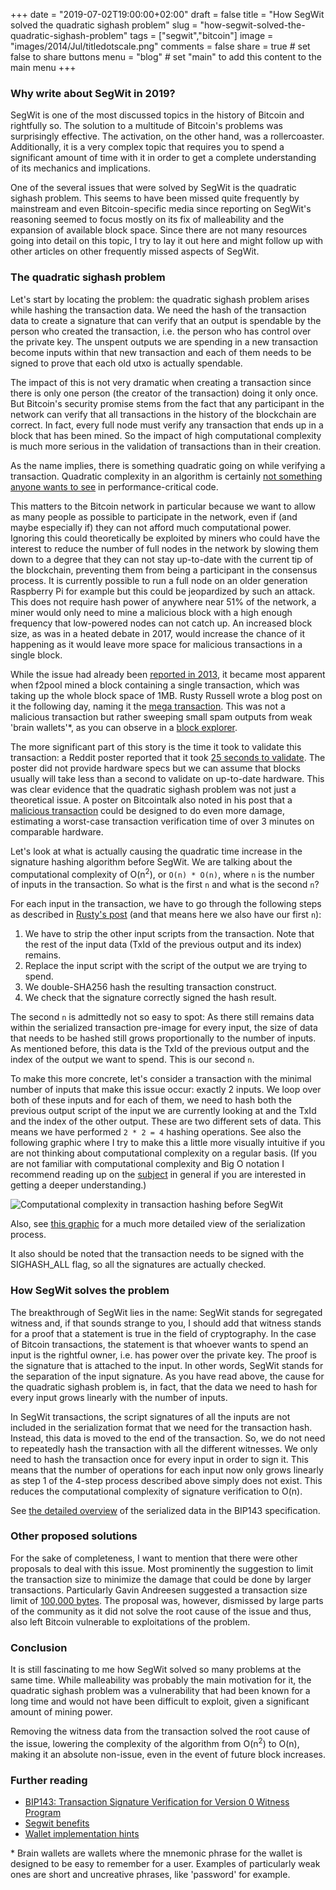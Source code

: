 +++
date = "2019-07-02T19:00:00+02:00"
draft = false
title = "How SegWit solved the quadratic sighash problem"
slug = "how-segwit-solved-the-quadratic-sighash-problem"
tags = ["segwit","bitcoin"]
image = "images/2014/Jul/titledotscale.png"
comments = false
share = true        # set false to share buttons
menu = "blog"           # set "main" to add this content to the main menu
+++

### Why write about SegWit in 2019?

SegWit is one of the most discussed topics in the history of
Bitcoin and rightfully so. The solution to a multitude of Bitcoin's
problems was surprisingly effective. The activation, on the other hand,
was a rollercoaster. Additionally, it is a very complex topic that
requires you to spend a significant amount of time with it in order to
get a complete understanding of its mechanics and implications.

One of the several issues that were solved by SegWit is the quadratic
sighash problem. This seems to have been missed quite frequently by mainstream
and even Bitcoin-specific media since reporting on SegWit's
reasoning seemed to focus mostly on its fix of malleability and
the expansion of available block space. Since there are not many
resources going into detail on this topic, I try to lay it out here and might follow
up with other articles on other frequently missed aspects of SegWit.

### The quadratic sighash problem

Let's start by locating the problem: the quadratic sighash problem
arises while hashing the transaction data. We need the hash of the transaction data to create
a signature that can verify that an output is spendable by the person
who created the transaction, i.e. the person who
has control over the private key. The unspent outputs we are spending in
a new transaction become inputs within that new transaction and each of them needs
to be signed to prove that each old utxo is actually spendable.

The impact of this is not very dramatic when creating a transaction
since there is only one person (the creator of
the transaction) doing it only once. But Bitcoin's security promise
stems from the fact that any participant in the network can verify
that all transactions in the history of the blockchain are correct.
In fact, every full node must verify any transaction that ends up in
a block that has been mined. So the impact of high computational
complexity is much more serious in the validation of transactions
than in their creation.

As the name implies, there is something quadratic going on
while verifying a transaction. Quadratic complexity
in an algorithm is certainly [not something anyone
wants to see](https://en.wikipedia.org/wiki/Big_O_notation#/media/File:Comparison_computational_complexity.svg)
in performance-critical code.

This matters to the Bitcoin network in particular because we want
to allow as many people as possible to participate in the network,
even if (and maybe especially if) they can not afford much
computational power. Ignoring
this could theoretically be exploited by miners who could have the interest
to reduce the number of full nodes in the network by slowing them
down to a degree that they can not stay up-to-date with the current tip
of the blockchain, preventing them from being a participant in the
consensus process. It is currently possible to run a full node on
an older generation Raspberry Pi for example but this could be jeopardized by such an attack.
This does not require hash power of anywhere near 51% of the network,
a miner would only need to mine a malicious block with a high enough
frequency that low-powered nodes can not catch up. An increased block
size, as was in a heated debate in 2017, would
increase the chance of it happening as it would leave more space
for malicious transactions in a single block.

While the issue had already been [reported in 2013](https://nvd.nist.gov/vuln/detail/CVE-2013-2292),
it became most apparent when f2pool mined a block containing
a single transaction, which was taking up the whole block space of
1MB. Rusty Russell wrote a blog post on it the following day, naming
it the [mega transaction](https://rusty.ozlabs.org/?p=522).
This was not a malicious transaction but rather
sweeping small spam outputs from weak 'brain wallets'*, as you can observe
in a [block explorer](https://www.blockchain.com/btc/tx/bb41a757f405890fb0f5856228e23b715702d714d59bf2b1feb70d8b2b4e3e08).

The more significant part of this story is the time it took to validate
this transaction: a Reddit poster reported that it took [25 seconds
to validate](https://www.reddit.com/r/Bitcoin/comments/3cgft7/largest_transaction_ever_mined_999657_kb_consumes/csva1ei/?context=8&depth=9).
The poster did not provide hardware specs but we can assume
that blocks usually will take less than a second to validate on up-to-date
hardware. This was clear evidence that the quadratic sighash
problem was not just a theoretical issue.
A poster on Bitcointalk also noted in his post that a [malicious transaction](https://bitcointalk.org/?topic=140078) could
be designed to do even more damage, estimating a worst-case transaction
verification time of over 3 minutes on comparable hardware.

Let's look at what is actually causing the quadratic time increase
in the signature hashing algorithm before SegWit.
We are talking about the computational complexity of O(n<sup>2</sup>),
or `O(n) * O(n)`, where `n` is the number
of inputs in the transaction. So what is the first `n` and
what is the second `n`?

For each input in the transaction, we have to go through the following steps as described in [Rusty's post](https://rusty.ozlabs.org/?p=522) (and that
means here we also have our first `n`):

1. We have to strip the other input scripts from the transaction. Note that
the rest of the input data (TxId of the previous output
and its index) remains.
2. Replace the input script with the script of the output
we are trying to spend.
3. We double-SHA256 hash the resulting transaction construct.
4. We check that the signature correctly signed the hash result.

The second `n` is admittedly not so easy to spot: As there still remains data within
the serialized transaction pre-image for every input, the size of data that needs to be
hashed still grows proportionally to the number of inputs. As mentioned before,
this data is the TxId of the previous output and the index of the output we want
to spend. This is our second `n`.

To make this more concrete, let's consider a transaction with the minimal
number of inputs that make this issue occur: exactly 2 inputs. We loop over
both of these inputs and for each of them,
we need to hash both the previous output script of the input we are currently looking at
and the TxId and the index of the other output. These are two different sets of data. This
means we have performed `2 * 2 = 4` hashing operations.
See also the following graphic where
I try to make this a little more visually intuitive if you are not thinking
about computational complexity on a regular basis.
(If you are not familiar with computational complexity and Big O notation I
recommend reading up on the [subject](https://en.wikipedia.org/wiki/Big_O_notation) in general if you are interested in
getting a deeper understanding.)

![Computational complexity in transaction hashing before SegWit](/computational_complexity_pre_segwit.jpg)

Also, see [this graphic](https://en.bitcoin.it/w/images/en/7/70/Bitcoin_OpCheckSig_InDetail.png)
for a much more detailed view of the serialization process.

It also should be noted that the transaction needs to be signed with the
SIGHASH_ALL flag, so all the signatures are actually checked.

### How SegWit solves the problem

The breakthrough of SegWit lies in the name: SegWit stands for
segregated witness and, if that sounds strange to you,
I should add that witness stands for a proof that a statement is true
in the field of cryptography.
In the case of Bitcoin transactions, the statement is that whoever wants
to spend an input is the rightful owner, i.e. has power over the private key. The
proof is the signature that is attached to the input. In other words,
SegWit stands for the separation of the input signature. As you have read above, the cause
for the quadratic sighash problem is, in fact, that the data we need to
hash for every input grows linearly with the number of inputs.

In SegWit transactions, the script signatures of all the inputs are not
included in the serialization format that we need for the transaction hash. Instead,
this data is moved to the end of the transaction.
So, we do not need to repeatedly hash the transaction with all the different
witnesses. We only need to hash the transaction once for every
input in order to sign it.
This means that the number of operations for each
input now only grows linearly as step 1 of the 4-step process described
above simply does not exist. This reduces the computational complexity of
signature verification to O(n).


See [the detailed overview](https://github.com/bitcoin/bips/blob/master/bip-0143.mediawiki#specification)
of the serialized data in the BIP143 specification.

### Other proposed solutions

For the sake of completeness, I want to mention that there were other proposals
to deal with this issue. Most prominently the suggestion to limit the
transaction size to minimize the damage that could be done by larger transactions.
Particularly Gavin Andreesen suggested a transaction size limit of [100,000 bytes](https://lists.linuxfoundation.org/pipermail/bitcoin-dev/2015-July/009494.html).
The proposal was, however, dismissed by large parts of the community as it
did not solve the root cause of the issue and thus, also left Bitcoin vulnerable
to exploitations of the problem.

### Conclusion

It is still fascinating to me how SegWit solved so many problems at the same
time. While malleability was probably the main motivation for it, the quadratic
sighash problem was a vulnerability that had been known for a long time and
would not have been difficult to exploit, given a significant amount of mining power.

Removing the witness data from the transaction solved the root cause of the issue,
lowering the complexity of the algorithm from O(n<sup>2</sup>) to O(n), making it an
absolute non-issue, even in the event of future block increases.

### Further reading
* [BIP143: Transaction Signature Verification for Version 0 Witness Program](https://github.com/bitcoin/bips/blob/master/bip-0143.mediawiki)
* [Segwit benefits](https://bitcoincore.org/en/2016/01/26/segwit-benefits/)
* [Wallet implementation hints](https://bitcoincore.org/en/segwit_wallet_dev/)

\* Brain wallets are wallets where the mnemonic phrase for the wallet is designed to
be easy to remember for a user. Examples of particularly weak ones are short
and uncreative phrases, like 'password' for example.
